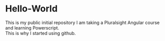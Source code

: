 # Hello-World
This is my public initial repository
I am taking a Pluralsight Angular course and learning Powerscript.  
This is why I started using github.
